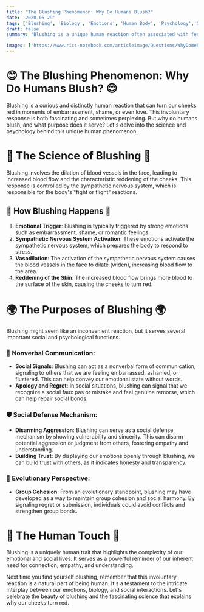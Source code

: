 ```yaml
---
title: "The Blushing Phenomenon: Why Do Humans Blush?"
date: '2020-05-29'
tags: ['Blushing', 'Biology', 'Emotions', 'Human Body', 'Psychology','Questions']
draft: false
summary: "Blushing is a unique human reaction often associated with feelings of embarrassment, shame, or love. In this blog post, we explore the biological and psychological mechanisms behind blushing and its significance in human interactions."

images: ['https://www.rics-notebook.com/articleimage/Questions/WhyDoWeBlush.webp']
---
```


# 😊 The Blushing Phenomenon: Why Do Humans Blush? 😊

Blushing is a curious and distinctly human reaction that can turn our cheeks red in moments of embarrassment, shame, or even love. This involuntary response is both fascinating and sometimes perplexing. But why do humans blush, and what purpose does it serve? Let's delve into the science and psychology behind this unique human phenomenon.

# 🔬 The Science of Blushing 🔬

Blushing involves the dilation of blood vessels in the face, leading to increased blood flow and the characteristic reddening of the cheeks. This response is controlled by the sympathetic nervous system, which is responsible for the body's "fight or flight" reactions.

## 🧠 How Blushing Happens 🧠

1. **Emotional Trigger**: Blushing is typically triggered by strong emotions such as embarrassment, shame, or romantic feelings.
2. **Sympathetic Nervous System Activation**: These emotions activate the sympathetic nervous system, which prepares the body to respond to stress.
3. **Vasodilation**: The activation of the sympathetic nervous system causes the blood vessels in the face to dilate (widen), increasing blood flow to the area.
4. **Reddening of the Skin**: The increased blood flow brings more blood to the surface of the skin, causing the cheeks to turn red.

# 🌍 The Purposes of Blushing 🌍

Blushing might seem like an inconvenient reaction, but it serves several important social and psychological functions.

### 💬 Nonverbal Communication:
- **Social Signals**: Blushing can act as a nonverbal form of communication, signaling to others that we are feeling embarrassed, ashamed, or flustered. This can help convey our emotional state without words.
- **Apology and Regret**: In social situations, blushing can signal that we recognize a social faux pas or mistake and feel genuine remorse, which can help repair social bonds.

### 🛡️ Social Defense Mechanism:
- **Disarming Aggression**: Blushing can serve as a social defense mechanism by showing vulnerability and sincerity. This can disarm potential aggression or judgment from others, fostering empathy and understanding.
- **Building Trust**: By displaying our emotions openly through blushing, we can build trust with others, as it indicates honesty and transparency.

### 🧬 Evolutionary Perspective:
- **Group Cohesion**: From an evolutionary standpoint, blushing may have developed as a way to maintain group cohesion and social harmony. By signaling regret or submission, individuals could avoid conflicts and strengthen group bonds.

# 🌟 The Human Touch 🌟

Blushing is a uniquely human trait that highlights the complexity of our emotional and social lives. It serves as a powerful reminder of our inherent need for connection, empathy, and understanding.

Next time you find yourself blushing, remember that this involuntary reaction is a natural part of being human. It's a testament to the intricate interplay between our emotions, biology, and social interactions. Let's celebrate the beauty of blushing and the fascinating science that explains why our cheeks turn red.

